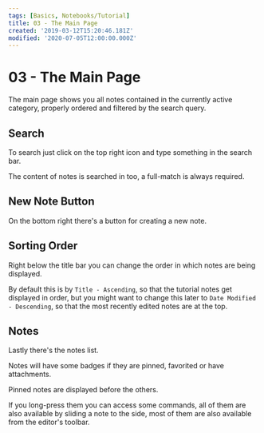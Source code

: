 ```yaml
---
tags: [Basics, Notebooks/Tutorial]
title: 03 - The Main Page
created: '2019-03-12T15:20:46.181Z'
modified: '2020-07-05T12:00:00.000Z'
---
```


# 03 - The Main Page

The main page shows you all notes contained in the currently active category, properly ordered and filtered by the search query.

## Search

To search just click on the top right icon and type something in the search bar.

The content of notes is searched in too, a full-match is always required.

## New Note Button

On the bottom right there's a button for creating a new note.

## Sorting Order

Right below the title bar you can change the order in which notes are being displayed.

By default this is by `Title - Ascending`, so that the tutorial notes get displayed in order, but you might want to change this later to `Date Modified - Descending`, so that the most recently edited notes are at the top.

## Notes

Lastly there's the notes list.

Notes will have some badges if they are pinned, favorited or have attachments.

Pinned notes are displayed before the others.

If you long-press them you can access some commands, all of them are also available by sliding a note to the side, most of them are also available from the editor's toolbar.
